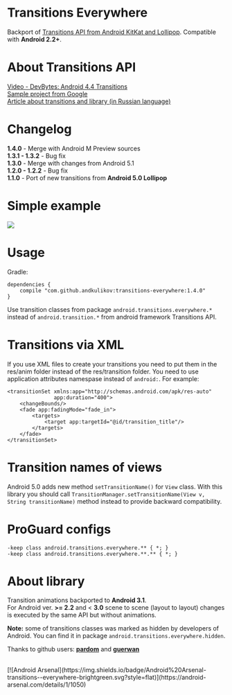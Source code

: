 Transitions Everywhere
============
Backport of [Transitions API from Android KitKat and Lollipop][1]. Compatible with <b>Android 2.2+</b>.

About Transitions API
============
[Video - DevBytes: Android 4.4 Transitions][2]<br>
[Sample project from Google][3]<br>
[Article about transitions and library (in Russian language)][6]

Changelog
============
<b>1.4.0</b> - Merge with Android M Preview sources<br>
<b>1.3.1 - 1.3.2</b> - Bug fix<br>
<b>1.3.0</b> - Merge with changes from Android 5.1<br>
<b>1.2.0 - 1.2.2</b> - Bug fix<br>
<b>1.1.0</b> - Port of new transitions from <b>Android 5.0 Lollipop</b>

Simple example
============
<img src="http://habrastorage.org/getpro/habr/post_images/e93/37c/0da/e9337c0dacc355523adddf1545b57e5a.gif"/>

Usage
============
Gradle:
```
dependencies {
    compile "com.github.andkulikov:transitions-everywhere:1.4.0"
}
```
Use transition classes from package `android.transitions.everywhere.*` instead of `android.transition.*` from android framework Transitions API.<br>

Transitions via XML
============
If you use XML files to create your transitions you need to put them in the res/anim folder instead of the res/transition folder. You need to use application attributes namespase instead of `android:`. For example:
```
<transitionSet xmlns:app="http://schemas.android.com/apk/res-auto"
               app:duration="400">
    <changeBounds/>
    <fade app:fadingMode="fade_in">
        <targets>
            <target app:targetId="@id/transition_title"/>
        </targets>
    </fade>
</transitionSet>
```

Transition names of views
============
Android 5.0 adds new method `setTransitionName()` for `View` class. With this library you should call `TransitionManager.setTransitionName(View v, String transitionName)` method instead to provide backward compatibility.

ProGuard configs
============
```
-keep class android.transitions.everywhere.** { *; }
-keep class android.transitions.everywhere.**.** { *; }
```

About library
============
Transition animations backported to <b>Android 3.1</b>.<br>
For Android ver. <b>>= 2.2</b> and < <b>3.0</b> scene to scene (layout to layout) changes is executed by the same API  but without animations.

<b>Note:</b> some of transitions classes was marked as hidden by developers of Android. You can find it in package  `android.transitions.everywhere.hidden`.

Thanks to github users: <b>[pardom][4]</b> and <b>[guerwan][5]</b>  

[1]: http://developer.android.com/reference/android/transition/package-summary.html
[2]: https://www.youtube.com/watch?v=S3H7nJ4QaD8
[3]: https://developer.android.com/samples/BasicTransition/index.html
[4]: https://github.com/pardom/TransitionSupportLibrary
[5]: https://github.com/guerwan/TransitionsBackport
[6]: http://habrahabr.ru/post/243363/

<br>
[![Android Arsenal](https://img.shields.io/badge/Android%20Arsenal-transitions--everywhere-brightgreen.svg?style=flat)](https://android-arsenal.com/details/1/1050)
